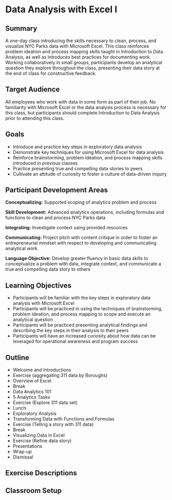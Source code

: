 # Data Analysis with Excel I

## Summary

A one-day class introducing the skills necessary to clean, process, and visualize NYC Parks data with Microsoft Excel. This class reinforces problem ideation and process mapping skills taught in Introduction to Data Analysis, as well as introduces best practices for documenting work. Working collaboratively in small groups, participants develop an analytical question they explore throughout the class, presenting their data story at the end of class for constructive feedback. 

## Target Audience

All employees who work with data in some form as part of their job. No familiarity with Microsoft Excel or the data analysis process is necessary for this class, but participants should complete Introduction to Data Analysis prior to attending this class.

## Goals
+ Introduce and practice key steps in exploratory data analysis
+ Demonstrate key techniques for using Microsoft Excel for data analysis
+ Reinforce brainstorming, problem ideation, and process mapping skills introduced in previous classes
+ Practice presenting true and compelling data stories to peers
+ Cultivate an attitude of curiosity to foster a culture of data-driven inquiry

## Participant Development Areas

**Conceptualizing:** Supported scoping of analytics problem and process

**Skill Development:** Advanced analytics operations, including formulas and functions to clean and process NYC Parks data

**Integrating:** Investigate context using provided resources

**Communicating:** Project pitch with content critique in order to foster an entrepreneurial mindset with respect to developing and communicating analytical work

**Language Objective:** Develop greater fluency in basic data skills to conceptualize a problem with data, integrate context, and communicate a true and compelling data story to others

## Learning Objectives
+ Participants will be familiar with the key steps in exploratory data analysis with Microsoft Excel
+ Participants will be practiced in using the techniques of brainstorming, problem ideation, and process mapping to scope and execute an analytical question
+ Participants will be practiced presenting analytical findings and describing the key steps in their analysis to their peers 
+ Participants will have an increased curiosity about how data can be leveraged for operational awareness and program success

## Outline
+ Welcome and Introductions
+ Exercise (aggregating 311 data by Boroughs)
+ Overview of Excel
+ Break
+ Data Analytics 101
+ 5 Analytics Tasks
+ Exercise (Explore 311 data set)
+ Lunch
+ Exploratory Analysis
+ Transforming Data with Functions and Formulas
+ Exercise (Telling a story with 311 data)
+ Break
+ Visualizing Data in Excel
+ Exercise (Refine data story)
+ Presentations
+ Wrap-up
+ Dismissal

## Exercise Descriptions

## Classroom Setup
